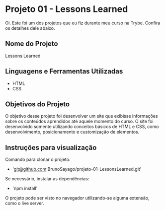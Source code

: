 
# Projeto 01 - Lessons Learned

Oi. Este foi um dos projetos que eu fiz durante meu curso na Trybe. Confira os detalhes dele abaixo.




## Nome do Projeto
Lessons Learned
## Linguagens e Ferramentas Utilizadas
 - HTML
 - CSS


## Objetivos do Projeto
O objetivo desse projeto foi desenvolver um site que exibisse informações sobre os conteúdos aprendidos até aquele momento do curso. O site foi desenvolvido somente utilizando conceitos básicos de HTML e CSS, como desenvolvimento, posicionamento e customização de elementos.


## Instruções para visualização
Comando para clonar o projeto:
 - 'git@github.com:BrunoSayago/projeto-01-LessonsLearned.git'
 
Se necessário, instalar as dependências:
 - 'npm install'
  
O projeto pode ser visto no navegador utilizando-se alguma extensão, como o live server.  
